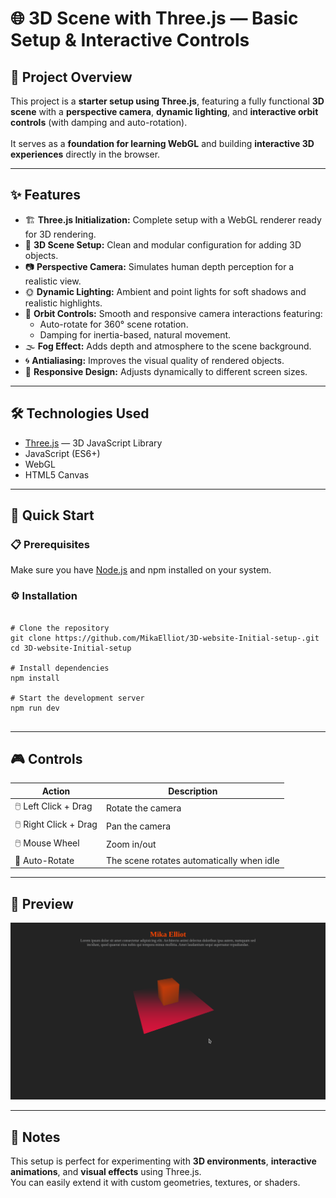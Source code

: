 <h1>🌐 3D Scene with Three.js — Basic Setup & Interactive Controls</h1>

<h2>🧭 Project Overview</h2>
<p>
  This project is a <strong>starter setup using Three.js</strong>, featuring a fully functional 
  <strong>3D scene</strong> with a <strong>perspective camera</strong>, <strong>dynamic lighting</strong>, 
  and <strong>interactive orbit controls</strong> (with damping and auto-rotation).<br><br>
  It serves as a <strong>foundation for learning WebGL</strong> and building 
  <strong>interactive 3D experiences</strong> directly in the browser.
</p>

<hr>

<h2>✨ Features</h2>
<ul>
  <li>🏗️ <strong>Three.js Initialization:</strong> Complete setup with a WebGL renderer ready for 3D rendering.</li>
  <li>🧰 <strong>3D Scene Setup:</strong> Clean and modular configuration for adding 3D objects.</li>
  <li>📷 <strong>Perspective Camera:</strong> Simulates human depth perception for a realistic view.</li>
  <li>🌞 <strong>Dynamic Lighting:</strong> Ambient and point lights for soft shadows and realistic highlights.</li>
  <li>
    🔄 <strong>Orbit Controls:</strong> Smooth and responsive camera interactions featuring:
    <ul>
      <li>Auto-rotate for 360° scene rotation.</li>
      <li>Damping for inertia-based, natural movement.</li>
    </ul>
  </li>
  <li>🌫️ <strong>Fog Effect:</strong> Adds depth and atmosphere to the scene background.</li>
  <li>🌀 <strong>Antialiasing:</strong> Improves the visual quality of rendered objects.</li>
  <li>📱 <strong>Responsive Design:</strong> Adjusts dynamically to different screen sizes.</li>
</ul>

<hr>

<h2>🛠️ Technologies Used</h2>
<ul>
  <li><a href="https://threejs.org/" target="_blank">Three.js</a> — 3D JavaScript Library</li>
  <li>JavaScript (ES6+)</li>
  <li>WebGL</li>
  <li>HTML5 Canvas</li>
</ul>

<hr>

<h2>🚀 Quick Start</h2>

<h3>📋 Prerequisites</h3>
<p>
  Make sure you have <a href="https://nodejs.org/" target="_blank">Node.js</a> and npm installed on your system.
</p>

<h3>⚙️ Installation</h3>

<pre>
<code>
# Clone the repository
git clone https://github.com/MikaElliot/3D-website-Initial-setup-.git
cd 3D-website-Initial-setup

# Install dependencies
npm install

# Start the development server
npm run dev
</code>
</pre>

<hr>

<h2>🎮 Controls</h2>
<table>
  <thead>
    <tr>
      <th>Action</th>
      <th>Description</th>
    </tr>
  </thead>
  <tbody>
    <tr>
      <td>🖱️ Left Click + Drag</td>
      <td>Rotate the camera</td>
    </tr>
    <tr>
      <td>🖱️ Right Click + Drag</td>
      <td>Pan the camera</td>
    </tr>
    <tr>
      <td>🖱️ Mouse Wheel</td>
      <td>Zoom in/out</td>
    </tr>
    <tr>
      <td>🔁 Auto-Rotate</td>
      <td>The scene rotates automatically when idle</td>
    </tr>
  </tbody>
</table>

<hr>

<h2>📸 Preview</h2>
<img src="/src/img/3D.png" alt="project overview" />

<hr>

<h2>🧩 Notes</h2>
<p>
  This setup is perfect for experimenting with <strong>3D environments</strong>, 
  <strong>interactive animations</strong>, and <strong>visual effects</strong> using Three.js.<br>
  You can easily extend it with custom geometries, textures, or shaders.
</p>
